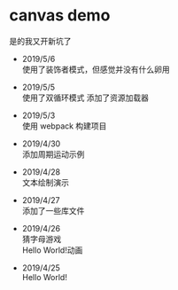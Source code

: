 # canvas demo

是的我又开新坑了

* 2019/5/6  
使用了装饰者模式，但感觉并没有什么卵用

* 2019/5/5  
使用了双循环模式
添加了资源加载器

* 2019/5/3  
使用 webpack 构建项目

* 2019/4/30  
添加周期运动示例

* 2019/4/28  
文本绘制演示

* 2019/4/27  
添加了一些库文件

* 2019/4/26  
猜字母游戏  
Hello World!动画

* 2019/4/25  
Hello World!
